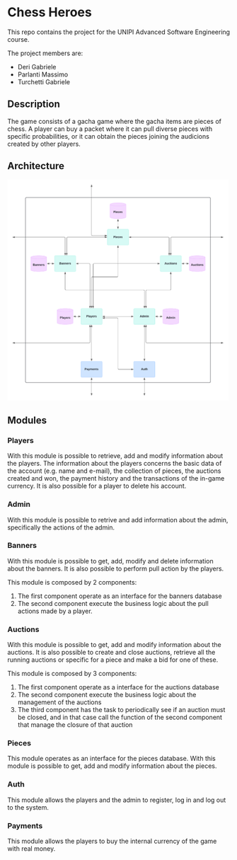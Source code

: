 # Chess Heroes 

This repo contains the project for the UNIPI Advanced Software Engineering course.

The project members are:
- Deri Gabriele
- Parlanti Massimo
- Turchetti Gabriele

## Description

The game consists of a gacha game where the gacha items are pieces of chess. A player can buy a packet where it can pull diverse pieces with specific probabilities, or it can obtain the pieces joining the audicions created by other players.

## Architecture

<img src="./assets/architecture.png" width="500">

## Modules

### Players

With this module is possible to retrieve, add and modify information about the players. The information about the players concerns the basic data of the account (e.g. name and e-mail), the collection of pieces, the auctions created and won, the payment history and the transactions of the in-game currency. It is also possible for a player to delete his account.

### Admin

With this module is possible to retrive and add information about the admin, specifically the actions of the admin.

### Banners

With this module is possible to get, add, modify and delete information about the banners. It is also possible to perform pull action by the players.

This module is composed by 2 components:
1. The first component operate as an interface for the banners database
2. The second component execute the business logic about the pull actions made by a player.

### Auctions

With this module is possible to get, add and modify information about the auctions. It is also possible to create and close auctions, retrieve all the running auctions or specific for a piece and make a bid for one of these.

This module is composed by 3 components:
1. The first component operate as a interface for the auctions database
2. The second component execute the business logic about the management of the auctions
3. The third component has the task to periodically see if an auction must be closed, and in that case call the function of the second component that manage the closure of that auction

### Pieces

This module operates as an interface for the pieces database. With this module is possible to get, add and modify information about the pieces.

### Auth

This module allows the players and the admin to register, log in and log out to the system.

### Payments

This module allows the players to buy the internal currency of the game with real money.
